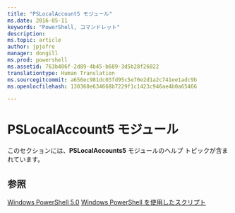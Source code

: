 ```yaml
---
title: "PSLocalAccount5 モジュール"
ms.date: 2016-05-11
keywords: "PowerShell, コマンドレット"
description: 
ms.topic: article
author: jpjofre
manager: dongill
ms.prod: powershell
ms.assetid: 763b406f-2d89-4b45-b689-3d5b28f26022
translationtype: Human Translation
ms.sourcegitcommit: a656ec981dc03fd95c5e70e2d1a2c741ee1adc9b
ms.openlocfilehash: 130368e634668b7229f1c1423c946ae4b0a65466

---
```


# PSLocalAccount5 モジュール
このセクションには、**PSLocalAccounts5** モジュールのヘルプ トピックが含まれています。

## 参照
[Windows PowerShell 5.0](Windows-PowerShell-5.0.md)
[Windows PowerShell を使用したスクリプト](../../getting-started/fundamental/Scripting-with-Windows-PowerShell.md)




<!--HONumber=Oct16_HO1-->


